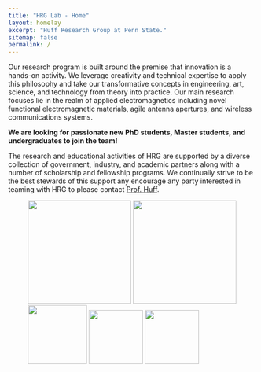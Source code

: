 ```yaml
---
title: "HRG Lab - Home"
layout: homelay
excerpt: "Huff Research Group at Penn State."
sitemap: false
permalink: /
---
```


Our research program is built around the premise that innovation is a hands-on activity. We leverage creativity and technical expertise to apply this philosophy and take our transformative concepts in engineering, art, science, and technology from theory into practice. Our main research focuses lie in the realm of applied electromagnetics including novel functional electromagnetic materials, agile antenna apertures, and wireless communications systems.

<!--
<div markdown="0" id="carousel" class="carousel slide" data-ride="carousel" data-interval="5000" data-pause="hover" >
    <!- - Menu - ->
    <ol class="carousel-indicators">
        <li data-target="#carousel" data-slide-to="0" class="active"></li>
        <li data-target="#carousel" data-slide-to="1"></li>
        <li data-target="#carousel" data-slide-to="2"></li>
        <li data-target="#carousel" data-slide-to="3"></li>
        <li data-target="#carousel" data-slide-to="4"></li>
        <li data-target="#carousel" data-slide-to="5"></li>
        <li data-target="#carousel" data-slide-to="6"></li>
    </ol>

    <!- - Items - ->
    <div class="carousel-inner" markdown="0">

        <div class="item active">
            <img src="{{ site.url }}{{ site.baseurl }}/images/slider7001400/SaphireSTM2.jpg" alt="Slide 1" />
        </div>
        <div class="item">
            <img src="{{ site.url }}{{ site.baseurl }}/images/slider7001400/STS.jpg" alt="Slide 2" />
        </div>
        <div class="item">
            <img src="{{ site.url }}{{ site.baseurl }}/images/slider7001400/cake_web.jpg" alt="Slide 3" />
        </div>
        <div class="item">
            <img src="{{ site.url }}{{ site.baseurl }}/images/slider7001400/logos.jpg" alt="Slide 4" />
        </div>
        <div class="item">
            <img src="{{ site.url }}{{ site.baseurl }}/images/slider7001400/NoiseCover2.jpg" alt="Slide 5" />
        </div>
        <div class="item">
            <img src="{{ site.url }}{{ site.baseurl }}/images/slider7001400/SmartTipSide.jpg" alt="Slide 6" />
        </div>       
         <div class="item">
            <img src="{{ site.url }}{{ site.baseurl }}/images/slider7001400/lab.jpg" alt="Slide 7" />
        </div>
    </div>
  <a class="left carousel-control" href="#carousel" role="button" data-slide="prev">
    <span class="glyphicon glyphicon-chevron-left" aria-hidden="true"></span>
    <span class="sr-only">Previous</span>
  </a>
  <a class="right carousel-control" href="#carousel" role="button" data-slide="next">
    <span class="glyphicon glyphicon-chevron-right" aria-hidden="true"></span>
    <span class="sr-only">Next</span>
  </a>
</div>
-->

 **We are  looking for passionate new PhD students, Master students, and undergraduates to join the team!**


The research and educational activities of HRG are supported by a diverse collection of government, industry, and academic partners along with a number of scholarship and fellowship programs. We continually strive to be the best stewards of this support any encourage any party interested in teaming with HRG to please contact [Prof. Huff](mailto:ghuff@psu.edu).

<figure class="fourth">
  <img src="{{ site.url }}{{ site.baseurl }}/images/logopic/afosr.png" style="width: 210px">
  <img src="{{ site.url }}{{ site.baseurl }}/images/logopic/aro.png" style="width: 210px">
  <img src="{{ site.url }}{{ site.baseurl }}/images/logopic/nrl.png" style="width: 120px">
  <img src="{{ site.url }}{{ site.baseurl }}/images/logopic/onr.png" style="width: 110px">
  <img src="{{ site.url }}{{ site.baseurl }}/images/logopic/dod.png" style="width: 110px">
</figure>
